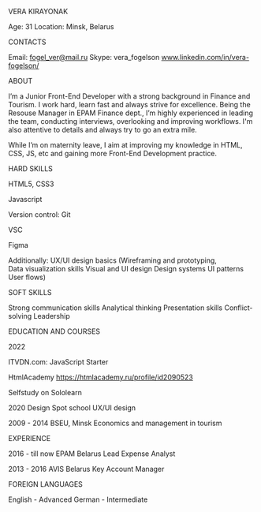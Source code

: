 VERA KIRAYONAK

Age: 31
Location: Minsk, Belarus


CONTACTS

Email: fogel_ver@mail.ru
Skype: vera_fogelson
www.linkedin.com/in/vera-fogelson/


ABOUT

I’m a Junior Front-End Developer with a strong background in Finance and Tourism. I work hard, learn fast and always strive for excellence. Being the Resouse Manager in EPAM Finance dept., I’m highly experienced in leading the team, conducting interviews, overlooking and improving workflows. I'm also attentive to details and always try to go an extra mile.

While I’m on maternity leave, I aim at improving my knowledge in HTML, CSS, JS, etc and gaining more Front-End Development practice.


HARD SKILLS

HTML5, CSS3

Javascript

Version control: Git

VSC

Figma

Additionally: UX/UI design basics (Wireframing and prototyping,  
Data visualization skills
Visual and UI design
Design systems
UI patterns
User flows)


SOFT SKILLS 

Strong communication skills
Analytical thinking
Presentation skills
Conflict-solving
Leadership


EDUCATION AND COURSES

2022

ITVDN.com: JavaScript Starter

HtmlAcademy https://htmlacademy.ru/profile/id2090523

Selfstudy on Sololearn

2020
Design Spot school
UX/UI design

2009 - 2014
BSEU, Minsk
Economics and management in tourism


EXPERIENCE

2016 - till now
EPAM Belarus
Lead Expense Analyst

2013 - 2016
AVIS Belarus
Key Account Manager


FOREIGN LANGUAGES

English - Advanced
German - Intermediate